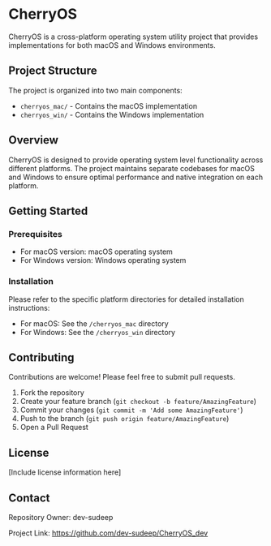 # CherryOS

CherryOS is a cross-platform operating system utility project that provides implementations for both macOS and Windows environments.

## Project Structure

The project is organized into two main components:

- `cherryos_mac/` - Contains the macOS implementation
- `cherryos_win/` - Contains the Windows implementation

## Overview

CherryOS is designed to provide operating system level functionality across different platforms. The project maintains separate codebases for macOS and Windows to ensure optimal performance and native integration on each platform.

## Getting Started

### Prerequisites

- For macOS version: macOS operating system
- For Windows version: Windows operating system

### Installation

Please refer to the specific platform directories for detailed installation instructions:

- For macOS: See the `/cherryos_mac` directory
- For Windows: See the `/cherryos_win` directory

## Contributing

Contributions are welcome! Please feel free to submit pull requests.

1. Fork the repository
2. Create your feature branch (`git checkout -b feature/AmazingFeature`)
3. Commit your changes (`git commit -m 'Add some AmazingFeature'`)
4. Push to the branch (`git push origin feature/AmazingFeature`)
5. Open a Pull Request

## License

[Include license information here]

## Contact

Repository Owner: dev-sudeep

Project Link: https://github.com/dev-sudeep/CherryOS_dev
